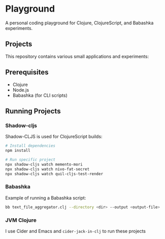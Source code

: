 # Playground

A personal coding playground for Clojure, ClojureScript, and Babashka experiments.

## Projects

This repository contains various small applications and experiments:

## Prerequisites

- Clojure
- Node.js
- Babashka (for CLI scripts)

## Running Projects

### Shadow-cljs
Shadow-CLJS is used for ClojureScript builds:

```bash
# Install dependencies
npm install

# Run specific project
npx shadow-cljs watch memento-mori
npx shadow-cljs watch nivo-fat-secret
npx shadow-cljs watch quil-cljs-test-render
```

### Babashka 

Example of running a Babashka script:

```bash
bb text_file_aggregator.clj --directory <dir> --output <output-file>
```
### JVM Clojure

I use Cider and Emacs and `cider-jack-in-clj` to run these projects
